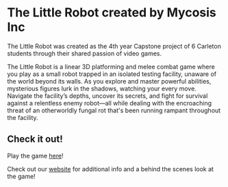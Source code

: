 # The Little Robot created by Mycosis Inc
The Little Robot was created as the 4th year Capstone project of 6 Carleton students through their shared passion of video games. 

The Little Robot is a linear 3D platforming and melee combat game where you play as a small robot trapped in an isolated testing facility, unaware of the world beyond its walls. As you explore and master powerful abilities, mysterious figures lurk in the shadows, watching your every move. Navigate the facility’s depths, uncover its secrets, and fight for survival against a relentless enemy robot—all while dealing with the encroaching threat of an otherworldly fungal rot that's been running rampant throughout the facility.

## Check it out!
Play the game [here](https://wakandacat.wixsite.com/the-little-robot)!

Check out our [website](https://wakandacat.wixsite.com/the-little-robot) for additional info and a behind the scenes look at the game!
